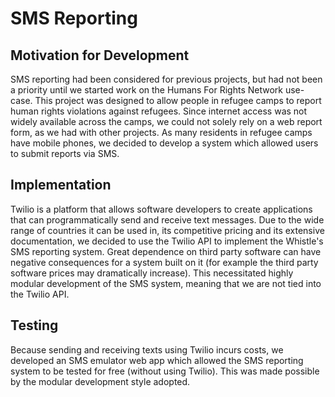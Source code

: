 SMS Reporting
=============

Motivation for Development
--------------------------

SMS reporting had been considered for previous projects, but had not been a priority until we started work on the Humans For Rights Network use-case. This project was designed to allow people in refugee camps to report human rights violations against refugees. Since internet access was not widely available across the camps, we could not solely rely on a web report form, as we had with other projects. As many residents in refugee camps have mobile phones, we decided to develop a system which allowed users to submit reports via SMS.

Implementation
--------------

Twilio is a platform that allows software developers to create applications that can programmatically send and receive text messages. Due to the wide range of countries it can be used in, its competitive pricing and its extensive documentation, we decided to use the Twilio API to implement the Whistle's SMS reporting system. Great dependence on third party software can have negative consequences for a system built on it (for example the third party software prices may dramatically increase). This necessitated highly modular development of the SMS system, meaning that we are not tied into the Twilio API.

Testing
-------

Because sending and receiving texts using Twilio incurs costs, we developed an SMS emulator web app which allowed the SMS reporting system to be tested for free (without using Twilio). This was made possible by the modular development style adopted.